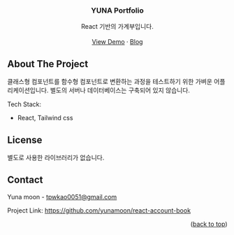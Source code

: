 

<div align="center">
  <h3 align="center">YUNA Portfolio</h3>

  <p align="center">
    React 기반의 가계부입니다.
    <br />
    <br />
    <a href="https://yunamoon.github.io/yuna-portfolio">View Demo</a>
    ·
    <a href="https://moonyuna.tistory.com/category/Moon%F0%9F%8C%95%20%ED%94%84%EB%A1%9C%EC%A0%9D%ED%8A%B8/React-account-book">Blog</a>
  </p>
</div>


<!-- ABOUT THE PROJECT -->
## About The Project

클래스형 컴포넌트를 함수형 컴포넌트로 변환하는 과정을 테스트하기 위한 가벼운 어플리케이션입니다.
별도의 서버나 데이터베이스는 구축되어 있지 않습니다.

Tech Stack:
* React, Tailwind css

<!-- LICENSE -->
## License

별도로 사용한 라이브러리가 없습니다.


<!-- CONTACT -->
## Contact

Yuna moon - tpwkao0051@gmail.com

Project Link: https://github.com/yunamoon/react-account-book

<p align="right">(<a href="#readme-top">back to top</a>)</p>



